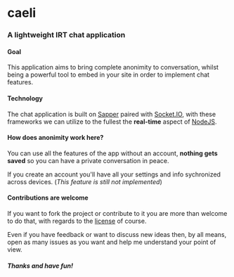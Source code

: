 # caeli
### A lightweight IRT chat application

#### Goal

This application aims to bring complete anonimity to conversation, whilst being a powerful tool to embed in your site in order to implement chat features.

#### Technology

The chat application is built on [Sapper](https://sapper.svelte.dev) paired with [Socket.IO](https://socket.io), with these frameworks we can utilize to the fullest the **real-time** aspect of [NodeJS](https://nodejs.org).

#### How does anonimity work here?

You can use all the features of the app without an account, **nothing gets saved** so you can have a private conversation in peace.

If you create an account you'll have all your settings and info sychronized across devices.
(*This feature is still not implemented*)

#### Contributions are welcome

If you want to fork the project or contribute to it you are more than welcome to do that, with regards to the [license](LICENSE) of course.

Even if you have feedback or want to discuss new ideas then, by all means, open as many issues as you want and help me understand your point of view.

##### Thanks and have fun!
